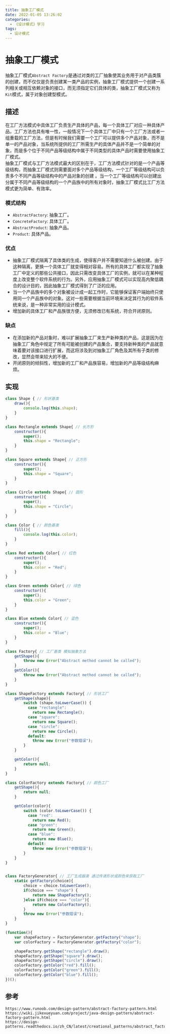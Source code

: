 ```yaml
---
title: 抽象工厂模式
date: 2022-01-05 13:26:02
categories:
  - 《设计模式》学习
tags:
  - 设计模式
---
```


# 抽象工厂模式
抽象工厂模式`Abstract Factory`是通过对类的工厂抽象使其业务用于对产品类簇的创建，而不仅仅是负责创建某一类产品的实例，抽象工厂模式提供一个创建一系列相关或相互依赖对象的接口，而无须指定它们具体的类，抽象工厂模式又称为`Kit`模式，属于对象创建型模式。

## 描述
在工厂方法模式中具体工厂负责生产具体的产品，每一个具体工厂对应一种具体产品，工厂方法也具有唯一性，一般情况下一个具体工厂中只有一个工厂方法或者一组重载的工厂方法，但是有时候我们需要一个工厂可以提供多个产品对象，而不是单一的产品对象，当系统所提供的工厂所需生产的具体产品并不是一个简单的对象，而是多个位于不同产品等级结构中属于不同类型的具体产品时需要使用抽象工厂模式。  
抽象工厂模式与工厂方法模式最大的区别在于，工厂方法模式针对的是一个产品等级结构，而抽象工厂模式则需要面对多个产品等级结构，一个工厂等级结构可以负责多个不同产品等级结构中的产品对象的创建 。当一个工厂等级结构可以创建出分属于不同产品等级结构的一个产品族中的所有对象时，抽象工厂模式比工厂方法模式更为简单、有效率。
  <!-- more -->
### 模式结构
* `AbstractFactory`: 抽象工厂。
* `ConcreteFactory`: 具体工厂。
* `AbstractProduct`: 抽象产品。
* `Product`: 具体产品。

### 优点
* 抽象工厂模式隔离了具体类的生成，使得客户并不需要知道什么被创建。由于这种隔离，更换一个具体工厂就变得相对容易。所有的具体工厂都实现了抽象工厂中定义的那些公共接口，因此只需改变具体工厂的实例，就可以在某种程度上改变整个软件系统的行为。另外，应用抽象工厂模式可以实现高内聚低耦合的设计目的，因此抽象工厂模式得到了广泛的应用。
* 当一个产品族中的多个对象被设计成一起工作时，它能够保证客户端始终只使用同一个产品族中的对象。这对一些需要根据当前环境来决定其行为的软件系统来说，是一种非常实用的设计模式。
* 增加新的具体工厂和产品族很方便，无须修改已有系统，符合开闭原则。


### 缺点
* 在添加新的产品对象时，难以扩展抽象工厂来生产新种类的产品，这是因为在抽象工厂角色中规定了所有可能被创建的产品集合，要支持新种类的产品就意味着要对该接口进行扩展，而这将涉及到对抽象工厂角色及其所有子类的修改，显然会带来较大的不便。
* 开闭原则的倾斜性，增加新的工厂和产品族容易，增加新的产品等级结构麻烦。

##  实现

```javascript
class Shape { // 形状基类
    draw(){
        console.log(this.shape);
    }
}

class Rectangle extends Shape{ // 长方形
    constructor(){
        super();
        this.shape = "Rectangle";
    }
}

class Square extends Shape{ // 正方形
    constructor(){
        super();
        this.shape = "Square";
    }
}

class Circle extends Shape{ // 圆形
    constructor(){
        super();
        this.shape = "Circle";
    }
}

class Color { // 颜色基类
    fill(){
        console.log(this.color);
    }
}

class Red extends Color{ // 红色
    constructor(){
        super();
        this.color = "Red";
    }
}

class Green extends Color{ // 绿色
    constructor(){
        super();
        this.color = "Green";
    }
}

class Blue extends Color{ // 蓝色
    constructor(){
        super();
        this.color = "Blue";
    }
}

class Factory{ // 工厂基类 模拟抽象方法
    getShape(){
        throw new Error("Abstract method cannot be called");
    }
    getColor(){
        throw new Error("Abstract method cannot be called");
    }
}

class ShapeFactory extends Factory{ // 形状工厂
    getShape(shape){
        switch (shape.toLowerCase()) {
          case "rectangle":
            return new Rectangle();
          case "square":
            return new Square();
          case "circle":
            return new Circle();
          default:
            throw new Error("参数错误");
        }
    }

    getColor(){
        return null;
    }
}

class ColorFactory extends Factory{ // 颜色工厂
    getShape(){
        return null;
    }

    getColor(color){
        switch (color.toLowerCase()) {
          case "red":
            return new Red();
          case "green":
            return new Green();
          case "blue":
            return new Blue();
          default:
            throw new Error("参数错误");
        }
    }
}


class FactoryGenerator{ // 工厂生成器类 通过传递形状或颜色来获取工厂
    static getFactory(choice){
        choice = choice.toLowerCase();
        if(choice === "shape") {
            return new ShapeFactory();
        }else if(choice === "color"){
            return new ColorFactory();
        }
        throw new Error("参数错误");
    }
}

(function(){
    var shapeFactory = FactoryGenerator.getFactory("shape");
    var colorFactory = FactoryGenerator.getFactory("color");

    shapeFactory.getShape("rectangle").draw();
    shapeFactory.getShape("square").draw();
    shapeFactory.getShape("circle").draw();
    colorFactory.getColor("red").fill();
    colorFactory.getColor("green").fill();
    colorFactory.getColor("blue").fill();
})();
```




## 参考

```
https://www.runoob.com/design-pattern/abstract-factory-pattern.html
https://wiki.jikexueyuan.com/project/java-design-pattern/abstract-factory-pattern.html
https://design-patterns.readthedocs.io/zh_CN/latest/creational_patterns/abstract_factory.html
```
